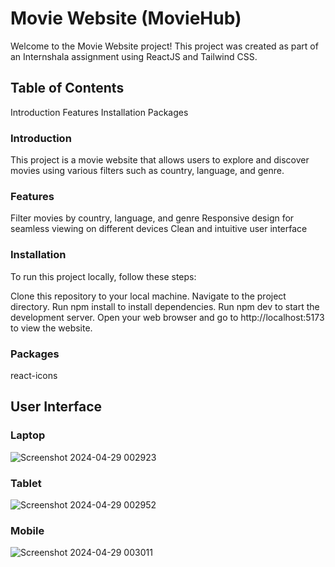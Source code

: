 # Movie Website (MovieHub)

Welcome to the Movie Website project! This project was created as part of an Internshala assignment using ReactJS and Tailwind CSS.

## Table of Contents

Introduction
Features
Installation
Packages

### Introduction

This project is a movie website that allows users to explore and discover movies using various filters such as country, language, and genre.

### Features

Filter movies by country, language, and genre
Responsive design for seamless viewing on different devices
Clean and intuitive user interface

### Installation

To run this project locally, follow these steps:

Clone this repository to your local machine.
Navigate to the project directory.
Run npm install to install dependencies.
Run npm dev to start the development server.
Open your web browser and go to http://localhost:5173 to view the website.

### Packages

react-icons

## User Interface

### Laptop
![Screenshot 2024-04-29 002923](https://github.com/nkashyap01/Internshala-Assignment-2/assets/121566993/266b0e29-858a-46d2-8200-67bd58e8eadc)

### Tablet
![Screenshot 2024-04-29 002952](https://github.com/nkashyap01/Internshala-Assignment-2/assets/121566993/02bd186b-fca7-44d4-b5c3-b916f1bd4e2c)

### Mobile
![Screenshot 2024-04-29 003011](https://github.com/nkashyap01/Internshala-Assignment-2/assets/121566993/65b62efd-e7fd-4e7c-a87f-5a9c2945d094)
